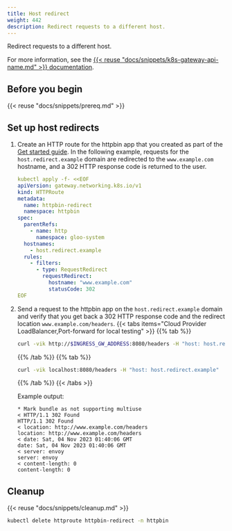 ```yaml
---
title: Host redirect
weight: 442
description: Redirect requests to a different host. 
---
```


Redirect requests to a different host. 

For more information, see the [{{< reuse "docs/snippets/k8s-gateway-api-name.md" >}} documentation](https://gateway-api.sigs.k8s.io/api-types/httproute/#filters-optional).

## Before you begin

{{< reuse "docs/snippets/prereq.md" >}}

## Set up host redirects

1. Create an HTTP route for the httpbin app that you created as part of the [Get started guide](/docs/quickstart/). In the following example, requests for the `host.redirect.example` domain are redirected to the `www.example.com` hostname, and a 302 HTTP response code is returned to the user.
   ```yaml
   kubectl apply -f- <<EOF
   apiVersion: gateway.networking.k8s.io/v1
   kind: HTTPRoute
   metadata:
     name: httpbin-redirect
     namespace: httpbin
   spec:
     parentRefs:
       - name: http
         namespace: gloo-system
     hostnames:
       - host.redirect.example
     rules:
       - filters:
         - type: RequestRedirect
           requestRedirect:
             hostname: "www.example.com"
             statusCode: 302
   EOF
   ```

4. Send a request to the httpbin app on the `host.redirect.example` domain and verify that you get back a 302 HTTP response code and the redirect location `www.example.com/headers`. 
   {{< tabs items="Cloud Provider LoadBalancer,Port-forward for local testing" >}}
   {{% tab %}}
   ```sh
   curl -vik http://$INGRESS_GW_ADDRESS:8080/headers -H "host: host.redirect.example:8080"
   ```
   {{% /tab %}}
   {{% tab %}}
   ```sh
   curl -vik localhost:8080/headers -H "host: host.redirect.example"
   ```
   {{% /tab %}}
   {{< /tabs >}}

   Example output: 
   ```
   * Mark bundle as not supporting multiuse
   < HTTP/1.1 302 Found
   HTTP/1.1 302 Found
   < location: http://www.example.com/headers
   location: http://www.example.com/headers
   < date: Sat, 04 Nov 2023 01:40:06 GMT
   date: Sat, 04 Nov 2023 01:40:06 GMT
   < server: envoy
   server: envoy
   < content-length: 0
   content-length: 0
   ```

## Cleanup 

{{< reuse "docs/snippets/cleanup.md" >}}

```sh
kubectl delete httproute httpbin-redirect -n httpbin
```

